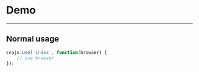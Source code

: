 # Demo

---

## Normal usage

````javascript
seajs.use('index', function(browser) {
	// use browser
});
````
